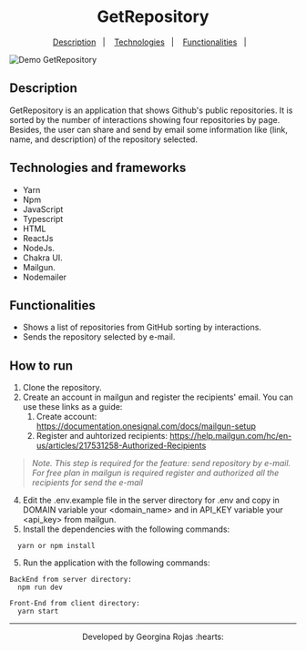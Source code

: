 <h1 align="center" >GetRepository</h1>

<p align="center">
  <a href="#-description">Description</a>&nbsp;&nbsp;&nbsp;|&nbsp;&nbsp;&nbsp;
  <a href="#-technologies">Technologies</a>&nbsp;&nbsp;&nbsp;|&nbsp;&nbsp;&nbsp;  
  <a href="#-functionalities">Functionalities</a>&nbsp;&nbsp;&nbsp;|&nbsp;&nbsp;&nbsp; 
</p>

![Demo GetRepository](https://j.gifs.com/Qk1N40.gif)

## Description
GetRepository is an application that shows  Github's public repositories. It is sorted by the number of interactions showing four repositories by page. Besides, the user can share and send by email some information like (link, name, and description) of the repository selected.

## Technologies and frameworks
- Yarn
- Npm
- JavaScript
- Typescript
- HTML
- ReactJs
- NodeJs.
- Chakra UI.
- Mailgun.
- Nodemailer


## Functionalities
- Shows a list of repositories from GitHub sorting by interactions. 
- Sends the repository selected by e-mail.

## How to run
1. Clone the repository.
2. Create an account in mailgun and register the recipients' email. You can use these links as a guide:
    1. Create account: <https://documentation.onesignal.com/docs/mailgun-setup>
    2. Register and auhtorized recipients: <https://help.mailgun.com/hc/en-us/articles/217531258-Authorized-Recipients>
> _Note. This step is required for the feature: send repository by e-mail.
>        For free plan in mailgun is required register and authorized all the recipients for send the e-mail_
4. Edit the .env.example file in the server directory for .env and copy in DOMAIN variable your <domain_name> and in API_KEY variable your <api_key> from mailgun.
5. Install the dependencies with the following commands:
```
  yarn or npm install
```
5. Run the application with the following commands:
```
BackEnd from server directory:
  npm run dev
  
Front-End from client directory:
  yarn start
```


---
<p align="center">Developed by Georgina Rojas :hearts:</p>

